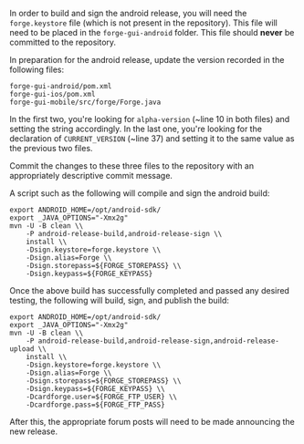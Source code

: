 In order to build and sign the android release, you will need the `forge.keystore` file (which is not present in the repository).  This file will need to be placed in the `forge-gui-android` folder.  This file should **never** be committed to the repository.

In preparation for the android release, update the version recorded in the following files:

```
forge-gui-android/pom.xml
forge-gui-ios/pom.xml
forge-gui-mobile/src/forge/Forge.java
```

In the first two, you're looking for `alpha-version` (~line 10 in both files) and setting the string accordingly.
In the last one, you're looking for the declaration of `CURRENT_VERSION` (~line 37) and setting it to the same value as the previous two files.

Commit the changes to these three files to the repository with an appropriately descriptive commit message.

A script such as the following will compile and sign the android build:

```
export ANDROID_HOME=/opt/android-sdk/
export _JAVA_OPTIONS="-Xmx2g"
mvn -U -B clean \\
    -P android-release-build,android-release-sign \\
    install \\
    -Dsign.keystore=forge.keystore \\
    -Dsign.alias=Forge \\
    -Dsign.storepass=${FORGE_STOREPASS} \\
    -Dsign.keypass=${FORGE_KEYPASS}
```

Once the above build has successfully completed and passed any desired testing, the following will build, sign, and publish the build:

```
export ANDROID_HOME=/opt/android-sdk/
export _JAVA_OPTIONS="-Xmx2g"
mvn -U -B clean \\
    -P android-release-build,android-release-sign,android-release-upload \\
    install \\
    -Dsign.keystore=forge.keystore \\
    -Dsign.alias=Forge \\
    -Dsign.storepass=${FORGE_STOREPASS} \\
    -Dsign.keypass=${FORGE_KEYPASS} \\
    -Dcardforge.user=${FORGE_FTP_USER} \\
    -Dcardforge.pass=${FORGE_FTP_PASS}
```

After this, the appropriate forum posts will need to be made announcing the new release.